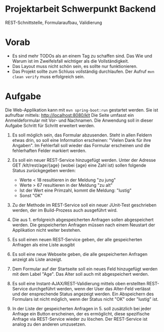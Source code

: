 # Projektarbeit Schwerpunkt Backend

REST-Schnittstelle, Formularaufbau, Validierung

# Vorab

* Es sind mehr TODOs als an einem Tag zu schaffen sind. Das Wie und Warum ist im Zweifelsfall wichtiger als die
Vollständigkeit. 
* Das Layout muss nicht schön sein, es sollte nur funktionieren. 
* Das Projekt sollte zum Schluss vollständig durchlaufen. Der Aufruf `mvn clean verify` muss erfolgreich sein.

# Aufgabe

Die Web-Applikation kann mit `mvn spring-boot:run` gestartet werden. Sie ist aufrufbar mittels: [http://localhost:8080/klt](http://localhost:8080/klt)
Die Seite umfasst ein Anmeldeformular mit Vor- und Nachnamen. Die Anwendung soll in dieser Aufgabe Schritt für Schritt erweitert werden.

1. Es soll möglich sein, das Formular abzusenden. Steht in allen Feldern etwas drin, so soll eine Information erscheinen:
   "Vielen Dank für ihre Angaben". Im Fehlerfall soll wieder das Formular erscheinen und die fehlerhaften Felder markiert werden.

1. Es soll ein neuer REST-Service hinzugefügt werden. Unter der Adresse GET /klt/rest/age/{age} (wobei {age} eine Zahl ist) sollen folgende Status zurückgegeben werden:

   * Werte < 18 resultieren in der Meldung "zu jung"
   * Werte > 67 resultieren in der Meldung "zu alt"
   * Ist der Wert eine Primzahl, kommt die Meldung: "lustig"
   * Sonst "OK"
 
2. Zu der Methode im REST-Service soll ein neuer JUnit-Test geschrieben werden, der im Build-Prozess auch ausgeführt wird.

3. Die aus 1. erfolgreich abgespeicherten Anfragen sollen abgespeichert werden. Die gespeicherten Anfragen müssen nach einem
   Neustart der Applikation nicht weiter bestehen.

4. Es soll einen neuen REST-Service geben, der alle gespeicherten Anfragen als eine Liste ausgibt

5. Es soll eine neue Webseite geben, die alle gespeicherten Anfragen anzeigt als Liste anzeigt. 

6. Dem Formular auf der Startseite soll ein neues Feld hinzugefügt werden mit dem Label "Age". Das Alter soll auch mit abgespeichert werden.

7. Es soll eine Instant-AJAX/REST-Validierung mittels 
   oben erstellten REST-Service durchgeführt werden, wenn der User das Alter-Feld verlässt und der ensprechende Status angezeigt werden. 
   Ein Abspeichern des Formulars ist nicht möglich, wenn der Status nicht "OK" oder "lustig" ist.

8. In der Liste der gespeicherten Anfragen in 5. soll zusätzlich bei jeder Anfrage ein Button erscheinen, der es ermöglicht,
   diese spezifische Anfrage via REST-Service wieder zu löschen. Der REST-Service ist analog zu den anderen umzusetzen.
